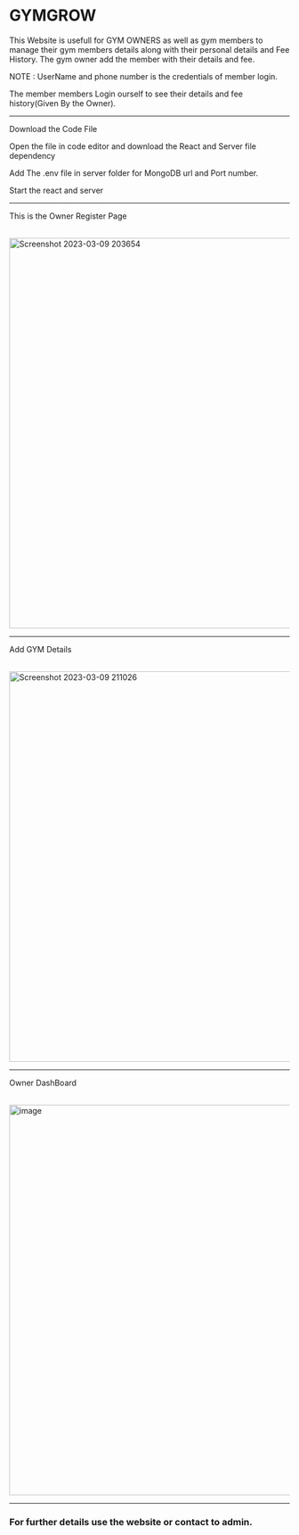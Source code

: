 # GYMGROW
<p>This Website is usefull for GYM OWNERS as well as gym members to manage their gym members details along with their personal details and Fee History. 
The gym owner add the member with their details and fee.<p/>
<p>NOTE : UserName and phone number is the credentials of member login.<p/>
<p>The member members Login ourself to see their details and fee history(Given By the Owner).</>
<hr/>
<p>Download the Code File</p>
<p>Open the file in code editor and download the React and Server file dependency</p>
<p>Add The .env file in server folder for MongoDB url and Port number. <p/>
<p>Start the react and server</p>
<hr/>
<p>This is the Owner Register Page</p>
<br/><img width="700" alt="Screenshot 2023-03-09 203654" src="https://user-images.githubusercontent.com/89845644/224066067-30bf61d3-0fd2-45c5-9600-adb00a1dd893.png">
<hr/>
<p>Add GYM Details</p>
<br/>
<img width="700" alt="Screenshot 2023-03-09 211026" src="https://user-images.githubusercontent.com/89845644/224075716-0b4c4d31-dff9-438b-a7cb-f968902d6746.png">

<hr/>
<p>Owner DashBoard</p>
<br/>

<img width="700" alt="image" src="https://github.com/sourabhthakur87/GYMGROW/assets/89845644/d2bfdc36-2aee-4eca-8b6c-7da5542528a8">
<br/>
<hr/>
<h3>For further details use the website or contact to admin.<h3/>


